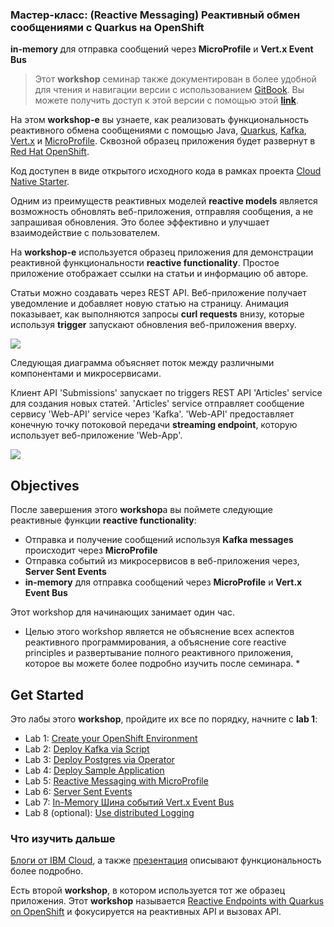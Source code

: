 ### Мастер-класс: (Reactive Messaging) Реактивный обмен сообщениями с Quarkus на OpenShift

**in-memory** для отправка сообщений через **MicroProfile** и **Vert.x Event Bus**

> Этот **workshop** семинар  также документирован в более удобной для чтения и навигации версии с использованием [GitBook](https://www.gitbook.com). Вы можете получить доступ к этой версии с помощью этой **[link](https://ibm-developer.gitbook.io/reactive-messaging-with-quarkus-on-openshift/)**.

На этом **workshop-e** вы узнаете, как реализовать функциональность реактивного обмена сообщениями с помощью Java, [Quarkus](https://quarkus.io/), [Kafka](https://kafka.apache.org/), [Vert.x](https://vertx.io/) и [MicroProfile](https://microprofile.io/). Сквозной образец приложения будет развернут в  [Red Hat OpenShift](https://www.openshift.com/).

Код доступен в виде открытого исходного кода в рамках проекта [Cloud Native Starter](https://github.com/IBM/cloud-native-starter/tree/master/reactive).

Одним из преимуществ реактивных моделей **reactive models** является возможность обновлять веб-приложения, отправляя сообщения, а не запрашивая обновления. Это более эффективно и улучшает взаимодействие с пользователем.

На **workshop-e** используется образец приложения для демонстрации реактивной функциональности **reactive functionality**. Простое приложение отображает ссылки на статьи и информацию об авторе.

Статьи можно создавать через REST API. Веб-приложение получает уведомление и добавляет новую статью на страницу. 
Анимация показывает, как выполняются запросы **curl requests** внизу, которые используя **trigger** запускают обновления веб-приложения вверху.

<kbd><img src="images/demo-1-video-small.gif" /></kbd>

Следующая диаграмма объясняет поток между различными компонентами и микросервисами.

Клиент API 'Submissions' запускает по triggers REST API 'Articles' service для создания новых статей. 
'Articles' service отправляет сообщение сервису 'Web-API' service через 'Kafka'. 
'Web-API' предоставляет конечную точку потоковой передачи **streaming endpoint**, которую использует веб-приложение 'Web-App'.

<kbd><img src="images/demo-1-small.png" /></kbd>

## Objectives

После завершения этого **workshop**а вы поймете следующие реактивные функции **reactive functionality**:
* Отправка и получение сообщений используя **Kafka messages** происходит через **MicroProfile**
* Отправка событий из микросервисов в веб-приложения через, **Server Sent Events**
* **in-memory** для отправка сообщений через **MicroProfile** и **Vert.x Event Bus**

Этот workshop для начинающих занимает один час.

* Целью этого workshop является не объяснение всех аспектов реактивного программирования, а объяснение core reactive principles и развертывание полного реактивного приложения, которое вы можете более подробно изучить после семинара. *


## Get Started

Это лабы этого **workshop**, пройдите их все по порядку, начните с **lab 1**:

* Lab 1: [Create your OpenShift Environment](labs/lab1.md)
* Lab 2: [Deploy Kafka via Script](labs/lab2.md)
* Lab 3: [Deploy Postgres via Operator](labs/lab3.md)
* Lab 4: [Deploy Sample Application](labs/lab4.md)
* Lab 5: [Reactive Messaging with MicroProfile](labs/lab5.md)
* Lab 6: [Server Sent Events](labs/lab6.md)
* Lab 7: [In-Memory Шина событий Vert.x Event Bus](labs/lab7.md)
* Lab 8 (optional): [Use distributed Logging](labs/lab8.md)

### Что изучить дальше

[Блоги от IBM Cloud](https://github.com/IBM/cloud-native-starter/tree/master/reactive#blogs), а также [презентация](images/ReactiveMicroservices.pdf) описывают функциональность более подробно.

Есть второй **workshop**, в котором используется тот же образец приложения. Этот **workshop** называется  [Reactive Endpoints with Quarkus on OpenShift](https://github.com/gridgentoo/workshop-quarkus-openshift-reactive-endpoints) и фокусируется на реактивных API и вызовах API.
